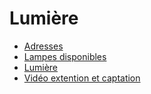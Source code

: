 # Lumière

<!-- generateSubNav -->
* [Adresses](/contenus/1_lumieres/adresses/)
* [Lampes disponibles](/contenus/1_lumieres/lampes/)
* [Lumière ](/contenus/1_lumieres/objectifs/)
* [Vidéo extention et captation](/contenus/1_lumieres/video-extention-captation/)
<!-- generateSubNavEnd -->
